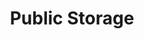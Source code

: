 ---
title: "Public Storage"
url: /baltimore/public-storage-reisterstown-road/
shop: storage rental
---